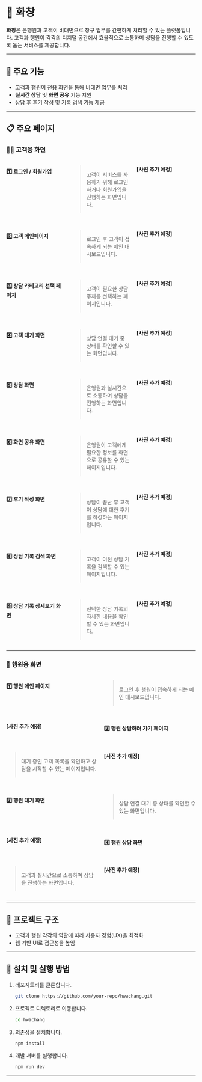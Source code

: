 # 🌟 화창

**화창**은 은행원과 고객이 비대면으로 창구 업무를 간편하게 처리할 수 있는 플랫폼입니다. 고객과 행원이 각각의 디지털 공간에서 효율적으로 소통하며 상담을 진행할 수 있도록 돕는 서비스를 제공합니다.

---

## 🎯 주요 기능
- 고객과 행원이 전용 화면을 통해 비대면 업무를 처리
- **실시간 상담** 및 **화면 공유** 기능 지원
- 상담 후 후기 작성 및 기록 검색 기능 제공

---

## 📋 주요 페이지

### 🧑‍💼 고객용 화면

<div style="display: grid; grid-template-columns: repeat(3, 1fr); gap: 16px;">

#### 1️⃣ 로그인 / 회원가입
> 고객이 서비스를 사용하기 위해 로그인하거나 회원가입을 진행하는 화면입니다.

**[사진 추가 예정]**

#### 2️⃣ 고객 메인페이지
> 로그인 후 고객이 접속하게 되는 메인 대시보드입니다.

**[사진 추가 예정]**

#### 3️⃣ 상담 카테고리 선택 페이지
> 고객이 필요한 상담 주제를 선택하는 페이지입니다.

**[사진 추가 예정]**

#### 4️⃣ 고객 대기 화면
> 상담 연결 대기 중 상태를 확인할 수 있는 화면입니다.

**[사진 추가 예정]**

#### 5️⃣ 상담 화면
> 은행원과 실시간으로 소통하며 상담을 진행하는 화면입니다.

**[사진 추가 예정]**

#### 6️⃣ 화면 공유 화면
> 은행원이 고객에게 필요한 정보를 화면으로 공유할 수 있는 페이지입니다.

**[사진 추가 예정]**

#### 7️⃣ 후기 작성 화면
> 상담이 끝난 후 고객이 상담에 대한 후기를 작성하는 페이지입니다.

**[사진 추가 예정]**

#### 8️⃣ 상담 기록 검색 화면
> 고객이 이전 상담 기록을 검색할 수 있는 페이지입니다.

**[사진 추가 예정]**

#### 9️⃣ 상담 기록 상세보기 화면
> 선택한 상담 기록의 자세한 내용을 확인할 수 있는 화면입니다.

**[사진 추가 예정]**

</div>

---

### 🏦 행원용 화면

<div style="display: grid; grid-template-columns: repeat(2, 1fr); gap: 16px;">

#### 1️⃣ 행원 메인 페이지
> 로그인 후 행원이 접속하게 되는 메인 대시보드입니다.

**[사진 추가 예정]**

#### 2️⃣ 행원 상담하러 가기 페이지
> 대기 중인 고객 목록을 확인하고 상담을 시작할 수 있는 페이지입니다.

**[사진 추가 예정]**

#### 3️⃣ 행원 대기 화면
> 상담 연결 대기 중 상태를 확인할 수 있는 화면입니다.

**[사진 추가 예정]**

#### 4️⃣ 행원 상담 화면
> 고객과 실시간으로 소통하며 상담을 진행하는 화면입니다.

**[사진 추가 예정]**

</div>

---

## 📂 프로젝트 구조
- 고객과 행원 각각의 역할에 따라 사용자 경험(UX)을 최적화
- 웹 기반 UI로 접근성을 높임

---

## 🚀 설치 및 실행 방법

1. 레포지토리를 클론합니다.
   ```bash
   git clone https://github.com/your-repo/hwachang.git
   ```
2. 프로젝트 디렉토리로 이동합니다.
   ```bash
   cd hwachang
   ```
3. 의존성을 설치합니다.
   ```bash
   npm install
   ```
4. 개발 서버를 실행합니다.
   ```bash
   npm run dev
   ```

---



